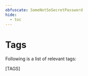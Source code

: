 ```yaml
---
obfuscate: SomeNotSoSecretPassword
hide:
  - toc
---
```

# Tags

Following is a list of relevant tags:

[TAGS]